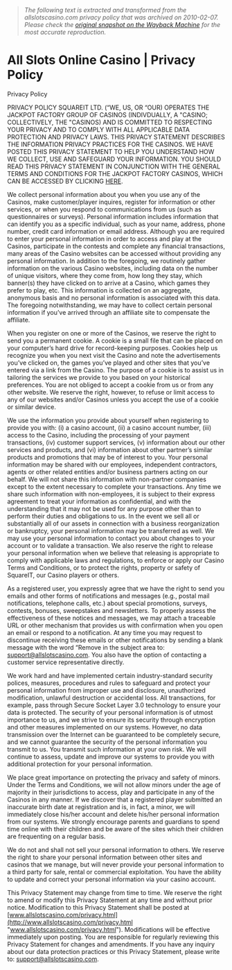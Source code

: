 > *The following text is extracted and transformed from the allslotscasino.com privacy policy that was archived on 2010-02-07. Please check the [original snapshot on the Wayback Machine](https://web.archive.org/web/20100207151545id_/http%3A//www.allslotscasino.com/privacy.html) for the most accurate reproduction.*

# All Slots Online Casino | Privacy Policy

Privacy Policy

PRIVACY POLICY SQUAREIT LTD. (“WE, US, OR “OUR) OPERATES THE JACKPOT FACTORY GROUP OF CASINOS (INDIVDUALLY, A "CASINO; COLLECTIVELY, THE "CASINOS) AND IS COMMITTED TO RESPECTING YOUR PRIVACY AND TO COMPLY WITH ALL APPLICABLE DATA PROTECTION AND PRIVACY LAWS. THIS PRIVACY STATEMENT DESCRIBES THE INFORMATION PRIVACY PRACTICES FOR THE CASINOS. WE HAVE POSTED THIS PRIVACY STATEMENT TO HELP YOU UNDERSTAND HOW WE COLLECT, USE AND SAFEGUARD YOUR INFORMATION. YOU SHOULD READ THIS PRIVACY STATEMENT IN CONJUNCTION WITH THE GENERAL TERMS AND CONDITIONS FOR THE JACKPOT FACTORY CASINOS, WHICH CAN BE ACCESSED BY CLICKING [HERE](http://www.allslotscasino.com/terms.php). 

We collect personal information about you when you use any of the Casinos, make customer/player inquires, register for information or other services, or when you respond to communications from us (such as questionnaires or surveys). Personal information includes information that can identify you as a specific individual, such as your name, address, phone number, credit card information or email address. Although you are required to enter your personal information in order to access and play at the Casinos, participate in the contests and complete any financial transactions, many areas of the Casino websites can be accessed without providing any personal information. In addition to the foregoing, we routinely gather information on the various Casino websites, including data on the number of unique visitors, where they come from, how long they stay, which banner(s) they have clicked on to arrive at a Casino, which games they prefer to play, etc. This information is collected on an aggregate, anonymous basis and no personal information is associated with this data. The foregoing notwithstanding, we may have to collect certain personal information if you’ve arrived through an affiliate site to compensate the affiliate. 

When you register on one or more of the Casinos, we reserve the right to send you a permanent cookie. A cookie is a small file that can be placed on your computer’s hard drive for record-keeping purposes. Cookies help us recognize you when you next visit the Casino and note the advertisements you’ve clicked on, the games you’ve played and other sites that you’ve entered via a link from the Casino. The purpose of a cookie is to assist us in tailoring the services we provide to you based on your historical preferences. You are not obliged to accept a cookie from us or from any other website. We reserve the right, however, to refuse or limit access to any of our websites and/or Casinos unless you accept the use of a cookie or similar device. 

We use the information you provide about yourself when registering to provide you with: (i) a casino account, (ii) a casino account number, (iii) access to the Casino, including the processing of your payment transactions, (iv) customer support services, (v) information about our other services and products, and (vi) information about other partner’s similar products and promotions that may be of interest to you. Your personal information may be shared with our employees, independent contractors, agents or other related entities and/or business partners acting on our behalf. We will not share this information with non-partner companies except to the extent necessary to complete your transactions. Any time we share such information with non-employees, it is subject to their express agreement to treat your information as confidential, and with the understanding that it may not be used for any purpose other than to perform their duties and obligations to us. In the event we sell all or substantially all of our assets in connection with a business reorganization or bankruptcy, your personal information may be transferred as well. We may use your personal information to contact you about changes to your account or to validate a transaction. We also reserve the right to release your personal information when we believe that releasing is appropriate to comply with applicable laws and regulations, to enforce or apply our Casino Terms and Conditions, or to protect the rights, property or safety of SquareIT, our Casino players or others. 

As a registered user, you expressly agree that we have the right to send you emails and other forms of notifications and messages (e.g., postal mail notifications, telephone calls, etc.) about special promotions, surveys, contests, bonuses, sweepstakes and newsletters. To properly assess the effectiveness of these notices and messages, we may attach a traceable URL or other mechanism that provides us with confirmation when you open an email or respond to a notification. At any time you may request to discontinue receiving these emails or other notifications by sending a blank message with the word “Remove in the subject area to: [support@allslotscasino.com](mailto:support@allslotscasino.com). You also have the option of contacting a customer service representative directly. 

We work hard and have implemented certain industry-standard security polices, measures, procedures and rules to safeguard and protect your personal information from improper use and disclosure, unauthorized modification, unlawful destruction or accidental loss. All transactions, for example, pass through Secure Socket Layer 3.0 technology to ensure your data is protected. The security of your personal information is of utmost importance to us, and we strive to ensure its security through encryption and other measures implemented on our systems. However, no data transmission over the Internet can be guaranteed to be completely secure, and we cannot guarantee the security of the personal information you transmit to us. You transmit such information at your own risk. We will continue to assess, update and improve our systems to provide you with additional protection for your personal information. 

We place great importance on protecting the privacy and safety of minors. Under the Terms and Conditions, we will not allow minors under the age of majority in their jurisdictions to access, play and participate in any of the Casinos in any manner. If we discover that a registered player submitted an inaccurate birth date at registration and is, in fact, a minor, we will immediately close his/her account and delete his/her personal information from our systems. We strongly encourage parents and guardians to spend time online with their children and be aware of the sites which their children are frequenting on a regular basis. 

We do not and shall not sell your personal information to others. We reserve the right to share your personal information between other sites and casinos that we manage, but will never provide your personal information to a third party for sale, rental or commercial exploitation. You have the ability to update and correct your personal information via your casino account. 

This Privacy Statement may change from time to time. We reserve the right to amend or modify this Privacy Statement at any time and without prior notice. Modification to this Privacy Statement shall be posted at [www.allslotscasino.com/privacy.html](http://www.allslotscasino.com/privacy.html "www.allslotscasino.com/privacy.html"). Modifications will be effective immediately upon posting. You are responsible for regularly reviewing this Privacy Statement for changes and amendments. If you have any inquiry about our data protection practices or this Privacy Statement, please write to: [support@allslotscasino.com](mailto:support@allslotscasino.com). 
